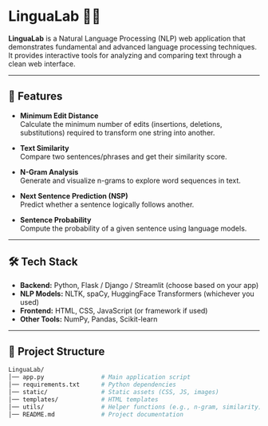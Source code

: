 # LinguaLab 🧠✨

**LinguaLab** is a Natural Language Processing (NLP) web application that demonstrates fundamental and advanced language processing techniques.  
It provides interactive tools for analyzing and comparing text through a clean web interface.

---

## 🚀 Features

- **Minimum Edit Distance**  
  Calculate the minimum number of edits (insertions, deletions, substitutions) required to transform one string into another.

- **Text Similarity**  
  Compare two sentences/phrases and get their similarity score.

- **N-Gram Analysis**  
  Generate and visualize n-grams to explore word sequences in text.

- **Next Sentence Prediction (NSP)**  
  Predict whether a sentence logically follows another.

- **Sentence Probability**  
  Compute the probability of a given sentence using language models.

---

## 🛠️ Tech Stack

- **Backend:** Python, Flask / Django / Streamlit (choose based on your app)  
- **NLP Models:** NLTK, spaCy, HuggingFace Transformers (whichever you used)  
- **Frontend:** HTML, CSS, JavaScript (or framework if used)  
- **Other Tools:** NumPy, Pandas, Scikit-learn  

---

## 📂 Project Structure

```bash
LinguaLab/
│── app.py                # Main application script
│── requirements.txt      # Python dependencies
│── static/               # Static assets (CSS, JS, images)
│── templates/            # HTML templates
│── utils/                # Helper functions (e.g., n-gram, similarity)
│── README.md             # Project documentation
